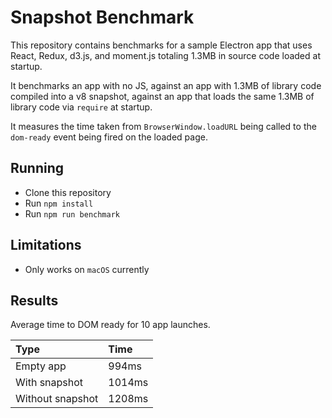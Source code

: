 # Snapshot Benchmark

This repository contains benchmarks for a sample Electron app that uses
React, Redux, d3.js, and moment.js totaling 1.3MB in source code loaded at
startup.

It benchmarks an app with no JS, against an app with 1.3MB of library code
compiled into a v8 snapshot, against an app that loads the same 1.3MB of library
code via `require` at startup.

It measures the time taken from `BrowserWindow.loadURL` being called to the
`dom-ready` event being fired on the loaded page.

## Running

- Clone this repository
- Run `npm install`
- Run `npm run benchmark`

## Limitations

- Only works on `macOS` currently

## Results

Average time to DOM ready for 10 app launches.

| Type             | Time   |
| :--------------  | :----- |
| Empty app        | 994ms  |
| With snapshot    | 1014ms |
| Without snapshot | 1208ms |
